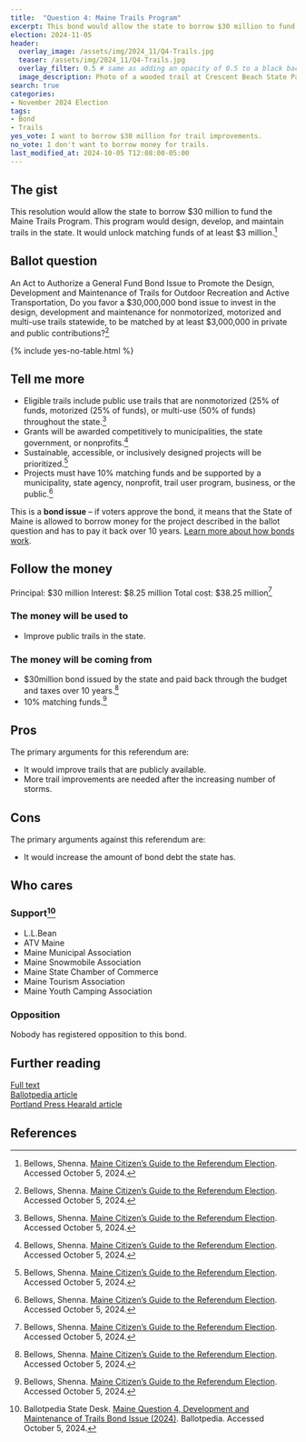 ```yaml
---
title:  "Question 4: Maine Trails Program"
excerpt: This bond would allow the state to borrow $30 million to fund the Maine Trails Program.
election: 2024-11-05
header:
  overlay_image: /assets/img/2024_11/Q4-Trails.jpg
  teaser: /assets/img/2024_11/Q4-Trails.jpg
  overlay_filter: 0.5 # same as adding an opacity of 0.5 to a black background
  image_description: Photo of a wooded trail at Crescent Beach State Park. The trail is a groomed dirt trail shaded by trees with shrubs along the sides.
search: true
categories:
- November 2024 Election
tags:
- Bond
- Trails
yes_vote: I want to borrow $30 million for trail improvements.
no_vote: I don't want to borrow money for trails.
last_modified_at: 2024-10-05 T12:08:00-05:00
---
```

## The gist
This resolution would allow the state to borrow $30 million to fund the Maine Trails Program. This program would design, develop, and maintain trails in the state. It would unlock matching funds of at least $3 million.[^3]

## Ballot question
An Act to Authorize a General Fund Bond Issue to Promote the Design, Development and Maintenance of Trails for Outdoor Recreation and Active Transportation, Do you favor a $30,000,000 bond issue to invest in the design, development and maintenance for nonmotorized, motorized and multi-use trails statewide, to be matched by at least $3,000,000 in private and public contributions?[^3]

{% include yes-no-table.html %}


## Tell me more
* Eligible trails include public use trails that are nonmotorized (25% of funds, motorized (25% of funds), or multi-use (50% of funds) throughout the state.[^3]
* Grants will be awarded competitively to municipalities, the state government, or nonprofits.[^3]
* Sustainable, accessible, or inclusively designed projects will be prioritized.[^3]
* Projects must have 10% matching funds and be supported by a municipality, state agency, nonprofit, trail user program, business, or the public.[^3]

This is a **bond issue** – if voters approve the bond, it means that the State of Maine is allowed to borrow money for the project described in the ballot question and has to pay it back over 10 years. [Learn more about how bonds work](https://www.maineballot.org/bonds).

## Follow the money
Principal: $30 million
Interest: $8.25 million
Total cost: $38.25 million[^3]

### The money will be used to
* Improve public trails in the state.

### The money will be coming from
* $30million bond issued by the state and paid back through the budget and taxes over 10 years.[^3]
* 10% matching funds.[^3]

## Pros
The primary arguments for this referendum are:
* It would improve trails that are publicly available.
* More trail improvements are needed after the increasing number of storms.

## Cons
The primary arguments against this referendum are:
* It would increase the amount of bond debt the state has.

## Who cares
### Support[^2]
* L.L.Bean
* ATV Maine 
* Maine Municipal Association 
* Maine Snowmobile Association 
* Maine State Chamber of Commerce 
* Maine Tourism Association 
* Maine Youth Camping Association 

### Opposition
Nobody has registered opposition to this bond.

## Further reading
[Full text](https://legislature.maine.gov/legis/bills/getPDF.asp?paper=HP0728&item=1&snum=131)<br>
[Ballotpedia article](https://ballotpedia.org/Maine_Question_4,_Development_and_Maintenance_of_Trails_Bond_Issue_(2024))<br>
[Portland Press Hearald article](https://www.pressherald.com/2024/09/19/maine-will-consider-historic-30-million-bond-to-repair-and-restore-trails/)

## References
[^1]: Maine State Legislature. [An Act to Authorize a General Fund Bond Issue to Promote the Design, Development and Maintenance of Trails for Outdoor Recreation and Active Transportation](https://legislature.maine.gov/legis/bills/getPDF.asp?paper=HP0728&item=1&snum=131). Accessed October 5, 2024.
[^2]: Ballotpedia State Desk. [Maine Question 4, Development and Maintenance of Trails Bond Issue (2024)](https://ballotpedia.org/Maine_Question_4,_Development_and_Maintenance_of_Trails_Bond_Issue_(2024)). Ballotpedia. Accessed October 5, 2024.
[^3]: Bellows, Shenna. [Maine Citizen’s Guide to the Referendum Election](https://www.maine.gov/sos/news/2024/2024%20Citizens%20Guide.pdf). Accessed October 5, 2024.
[^4]: Ohn, Rachel. [Maine will consider historic $30 million bond to repair and restore trails](https://www.pressherald.com/2024/09/19/maine-will-consider-historic-30-million-bond-to-repair-and-restore-trails/). Portland Press Herald. Accessed October 5, 2024.